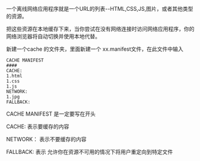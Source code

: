 一个离线网络应用程序就是一个URL的列表--HTML,CSS,JS,图片，或者其他类型的资源。

把这些资源在本地缓存下来，当你尝试在没有网络连接时访问网络应用程序，你的网络浏览器将自动切换并使用本地代替。

新建一个cache 的文件夹，里面新建一个 xx.manifest文件，在此文件中输入

    CACHE MANIFEST
    ####
    CACHE:
    1.html
    1.css
    1.js
    NETWORK:
    1.jpg
    FALLBACK:

CACHE MANIFEST 是一定要写在开头

CACHE: 表示要缓存的内容

NETWORK： 表示不要缓存的内容

FALLBACK: 表示 允许你在资源不可用的情况下将用户重定向到特定文件

